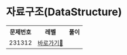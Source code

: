 <h1>자료구조(DataStructure)</h1>

<table>
  <tr>
    <th>문제번호</th>
    <th>레벨</th>
    <th>풀이</th>
    
   
  </tr>
  <tr>
    <td>231312</td>
    <td> <a href="#">바로가기💨</a> </td>
   
  </tr>
</table>

